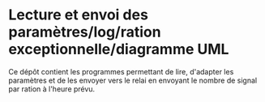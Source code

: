 # Lecture et envoi des paramètres/log/ration exceptionnelle/diagramme UML
Ce dépôt contient les programmes permettant de lire, d'adapter les paramètres et de les envoyer vers le relai en envoyant le nombre de signal par ration à l'heure prévu.
